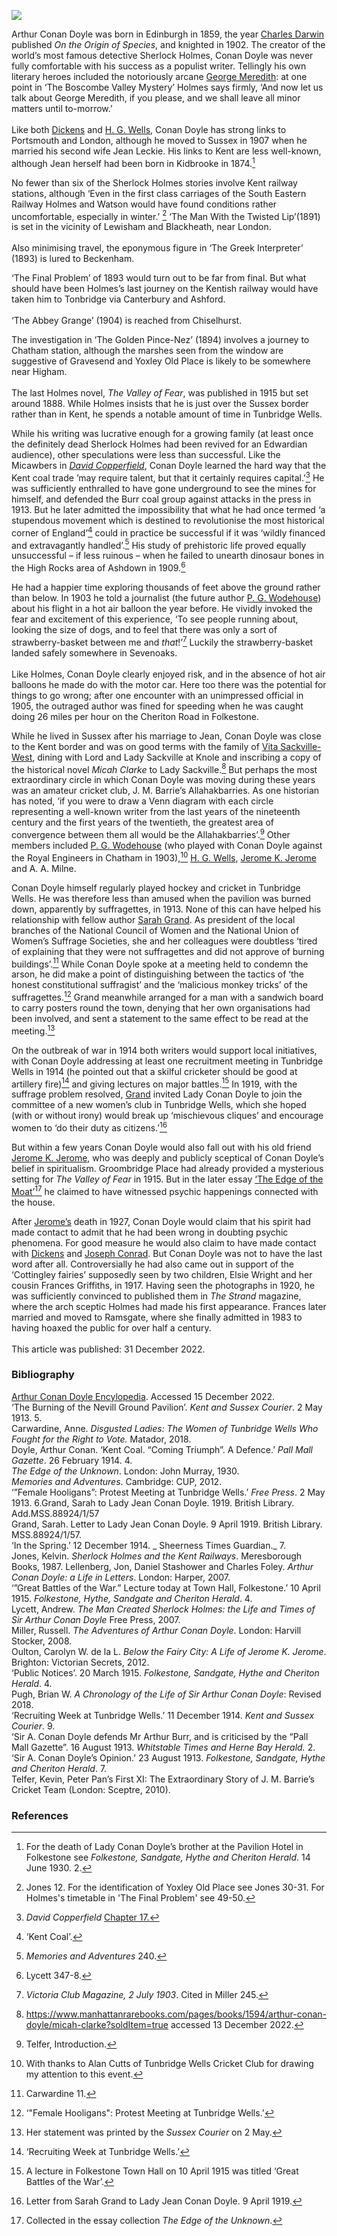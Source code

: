 <a href="https://juncture-digital.org"><img src="https://juncture-digital.org/images/ve-button.png"></a>
<param ve-config title="Sir Arthur Conan Doyle (1859-1930)" author="Professor Carolyn Oulton" layout="vtl" banner="/images/banners/19c.jpg" discription="Kent railway stations play crucial roles in several of Sir Arthur Conan Doyle's books. This visual essay further explores Conan Doyle’s connection to the county.">

<param ve-entity eid="Q736439" aliases="Ramsgate">
<param ve-entity eid="Q939838" aliases="Sevenoaks">
<param ve-entity eid="Q375314" aliases="Folkestone">
<param ve-entity eid="Q1547383" aliases="Groombridge Place">
<param ve-entity eid="Q736439" aliases="Ramsgate">
<param ve-entity eid="Q1285144" aliases="Knole House">
<param ve-entity eid="Q29303" aliases="Canterbury">
<param ve-entity eid="Q936183" aliases="Tonbridge">


<!-- Basemap centred on Cantebury -->
<param ve-map center="Q29303" zoom="10">
<!-- Historical map layers -->
<param ve-map-layer active allmaps allmaps-id="27eaa9c3b1beed84" title="Kent Railway Map">


Arthur Conan Doyle was born in Edinburgh in 1859, the year [Charles Darwin](/19c/19c-darwin-biography) published _On the Origin of Species_, and knighted in 1902. The creator of the world’s most famous detective Sherlock Holmes, Conan Doyle was never fully comfortable with his success as a populist writer. Tellingly his own literary heroes included the notoriously arcane [George Meredith](/19c/19c-meredith-biography): at one point in ‘The Boscombe Valley Mystery’ Holmes says firmly, ‘And now let us talk about George Meredith, if you please, and we shall leave all minor matters until to-morrow.’ 
<br><br>
Like both [Dickens](/dickens) and [H. G. Wells](/20c/20c-wellshg-biography), Conan Doyle has strong links to Portsmouth and London, although he moved to Sussex in 1907 when he married his second wife Jean Leckie. His links to Kent are less well-known, although Jean herself had been born in Kidbrooke in 1874.[^ref1]  
<param ve-image url="https://upload.wikimedia.org/wikipedia/commons/a/a8/Portrait_of_Arthur_Conan_Doyle.jpg" label="Portrait of Arthur Conan Doyle" attribution="Elliott & Fry, Public domain, via Wikimedia Commons">

No fewer than six of the Sherlock Holmes stories involve Kent railway stations, although ‘Even in the first class carriages of the South Eastern Railway Holmes and Watson would have found conditions rather uncomfortable, especially in winter.’ [^ref2] ‘The Man With the Twisted Lip’(1891) is set in the vicinity of <span data-mouseover-image-zoomto="1426,962,728,534">Lewisham</span> and <span data-mouseover-image-zoomto="1740,814,737,541">Blackheath</span>, near London.
<br><br>
Also minimising travel, the eponymous figure in ‘The Greek Interpreter’ (1893) is lured to <span data-mouseover-image-zoomto="1313,1514,737,540">Beckenham</span>.
<param ve-image url="https://upload.wikimedia.org/wikipedia/commons/a/a6/The_head_guard_on_the_South_Eastern_Railway%2C_1885-The_engine_is_one_of_Richard_Christopher_Mansell%27s_%22Gunboat%22_0-4-4_tanks%2C_built_for_Greenwich%2C_Woolrich_and_Blackheath_local_services_LCCN96509035.jpg" label="South Eastern Railways (1885)" attribution="Thomson, J. (John), 1837-1921, photographer, Public domain, via Wikimedia Commons">

‘The Final Problem’ of 1893 would turn out to be far from final. But what should have been Holmes’s last journey on the Kentish railway would have taken him to <span data-mouseover-image-zoomto="2895,3581,1474,1081">Tonbridge</span> via <span data-mouseover-image-zoomto="8557,2693,1476,1082">Canterbury</span> and <span data-mouseover-image-zoomto="7098,2866,2910,2133">Ashford</span>. 
<br><br>
‘The Abbey Grange’ (1904) is reached from <span data-mouseover-image-zoomto="2271,1536,728,534">Chiselhurst</span>. 
<param ve-image url="https://upload.wikimedia.org/wikipedia/commons/1/12/%22The_Death_of_Sherlock_Holmes%22_%28frontispiece_from_The_Memoirs_of_Sherlock_Holmes%2C_1894%29.jpg" label="The Death of Sherlock Holmes (1894)" attribution="Special Collections Toronto Public Library, CC BY-SA 2.0 <https://creativecommons.org/licenses/by-sa/2.0>, via Wikimedia Commons">
<!-- Basemap centred on Tonbridge -->
<param ve-map center="Q936183" zoom="10">

The investigation in ‘The Golden Pince-Nez’ (1894) involves a journey to <span data-mouseover-image-zoomto="3959,704,2910,2132">Chatham</span> station, although the marshes seen from the window are suggestive of Gravesend and Yoxley Old Place is likely to be somewhere near <span data-mouseover-image-zoomto="4382,1029,1455,1067">Higham</span>. 
<br><br>
The last Holmes novel, _The Valley of Fear_, was published in 1915 but set around 1888. While Holmes insists that he is just over the Sussex border rather than in Kent, he spends a notable amount of time in <span data-mouseover-image-zoomto="3301,4389,1455,1067">Tunbridge Wells</span>. 
<!param ve-image url="https://stor.artstor.org/stor/c9754956-2845-403f-b27b-2e4fb5b36184" label="Kent Map showing railway stations" attribution="Kent Maps Online">
<param ve-image url="https://upload.wikimedia.org/wikipedia/commons/6/6a/Parkstone_Down_empty_stock_between_Branksome_and_Parkstone_geograph-2680927-by-Ben-Brooksbank.jpg" label="Late 19th Century Passenger Steam Engine" attribution="Ben Brooksbank, CC BY-SA 2.0, via Wikimedia Commons">
<!-- Basemap centred on Tunbridge Wells -->
<param ve-map center="Q665489" zoom="10">

While his writing was lucrative enough for a growing family (at least once the definitely dead Sherlock Holmes had been revived for an Edwardian audience), other speculations were less than successful. Like the Micawbers in [_David Copperfield_](/dickens/david-copperfield-curated-walk), Conan Doyle learned the hard way that the Kent coal trade ’may require talent, but that it certainly requires capital.’[^ref3]  He was sufficiently enthralled to have gone underground to see the mines for himself, and defended the Burr coal group against attacks in the press in 1913. But he later admitted the impossibility that what he had once termed ‘a stupendous movement which is destined to revolutionise the most historical corner of England’[^ref4]  could in practice be successful if it was ‘wildly financed and extravagantly handled’.[^ref5]  His study of prehistoric life proved equally unsuccessful – if less ruinous – when he failed to unearth dinosaur bones in the High Rocks area of Ashdown in 1909.[^ref6] 
<param ve-image url="https://upload.wikimedia.org/wikipedia/commons/7/79/Conan_Doyle_LCCN2014714597.jpg" label="Conan Doyle family 1900" attribution="Bain News Service, publisher, Public domain, via Wikimedia Commons">

He had a happier time exploring thousands of feet above the ground rather than below. In 1903 he told a journalist (the future author [P. G. Wodehouse](/19c/19c-wodehouse-biography)) about his flight in a hot air balloon the year before. He vividly invoked the fear and excitement of this experience, ‘To see people running about, looking the size of dogs, and to feel that there was only a sort of strawberry-basket between me and _that_!’[^ref7]  Luckily the strawberry-basket landed safely somewhere in Sevenoaks. 
<br><br>
Like Holmes, Conan Doyle clearly enjoyed risk, and in the absence of hot air balloons he made do with the motor car. Here too there was the potential for things to go wrong; after one encounter with an unimpressed official in 1905, the outraged author was fined for speeding when he was caught doing 26 miles per hour on the Cheriton Road in Folkestone.
<param ve-image url="https://upload.wikimedia.org/wikipedia/commons/c/c7/1905-04-04_front_Cat_car_crash.jpg" label="Cat car crash" attribution="Louis Wain, Public domain, via Wikimedia Commons">
<!---Basemap centered on Folkestone--->
<param ve-map center="Q375314" zoom="10">

While he lived in Sussex after his marriage to Jean, Conan Doyle was close to the Kent border and was on good terms with the family of [Vita Sackville-West](/20c/20c-sackville-west-biography), dining with Lord and Lady Sackville at Knole and inscribing a copy of the historical novel _Micah Clarke_ to Lady Sackville.[^ref8] But perhaps the most extraordinary circle in which Conan Doyle was moving during these years was an amateur cricket club, J. M. Barrie’s Allahakbarries. As one historian has noted, ‘if you were to draw a Venn diagram with each circle representing a well-known writer from the last years of the nineteenth century and the first years of the twentieth, the greatest area of convergence between them all would be the Allahakbarries’.[^ref9]  Other members included [P. G. Wodehouse](/19c/19c-wodehouse-biography) (who played with Conan Doyle against the Royal Engineers in Chatham in 1903),[^ref10]  [H. G. Wells](/20c/20c-wellshg-biography), [Jerome K. Jerome]( /19c/19c-jerome-biography) and A. A. Milne.
<param ve-image url="https://upload.wikimedia.org/wikipedia/commons/3/35/Sir_James_Matthew_Barrie_%281860-1937%29%2C_Author_%2838575923221%29.jpg" label="J.M. Barrie" attribution="John Lavery, Public domain, via Wikimedia Commons">
<!---Basemap centered on Knole--->
<param ve-map center="Q1285144" zoom="10">

Conan Doyle himself regularly played hockey and cricket in Tunbridge Wells. He was therefore less than amused when the pavilion was burned down, apparently by suffragettes, in 1913. None of this can have helped his relationship with fellow author [Sarah Grand](/19c/19c-grand-biography). As president of the local branches of the National Council of Women and the National Union of Women’s Suffrage Societies, she and her colleagues were doubtless ‘tired of explaining that they were not suffragettes and did not approve of burning buildings’.[^ref11]  While Conan Doyle spoke at a meeting held to condemn the arson, he did make a point of distinguishing between the tactics of ‘the honest constitutional suffragist’ and the ‘malicious monkey tricks’ of the suffragettes.[^ref12]  Grand meanwhile arranged for a man with a sandwich board to carry posters round the town, denying that her own organisations had been involved, and sent a statement to the same effect to be read at the meeting.[^ref13]  
<param ve-image url="https://upload.wikimedia.org/wikipedia/commons/f/fb/National_Union_Women%27s_Suffrage_shop_on_18_Crescent_Road%2C_Tunbridge_Wells.jpg" label="NUWSS shop on 18 Crescent Road, Tunbridge Wells" attribution="LSE Library, No restrictions, via Wikimedia Commons">
<!---Basemap centered on Tunbridge Wells--->
<param ve-map center="Q665489" zoom="10">

On the outbreak of war in 1914 both writers would support local initiatives, with Conan Doyle addressing at least one recruitment meeting in Tunbridge Wells in 1914 (he pointed out that a skilful cricketer should be good at artillery fire)[^ref14]  and giving lectures on major battles.[^ref15]  In 1919, with the suffrage problem resolved, [Grand](/19c/19c-grand-biography) invited Lady Conan Doyle to join the committee of a new women’s club in Tunbridge Wells, which she hoped (with or without irony) would break up ‘mischievous cliques’ and encourage women to ‘do their duty as citizens.’[^ref16] 
<param ve-image url="https://upload.wikimedia.org/wikipedia/commons/e/e5/Sir_Arthur_and_Lady_Jean_Conan_Doyle%2C_c.1920._%287893553748%29.jpg" label="Sir Arthur and Lady Jean Conan Doyle" attribution="National Media Museum from UK, No restrictions, via Wikimedia Commons">
<!---Basemap centered on Tunbridge Wells--->
<param ve-map center="Q665489" zoom="10">

But within a few years Conan Doyle would also fall out with his old friend [Jerome K. Jerome]( /19c/19c-jerome-biography), who was deeply and publicly sceptical of Conan Doyle’s belief in spiritualism. Groombridge Place had already provided a mysterious setting for _The Valley of Fear_ in 1915. But in the later essay [‘The Edge of the Moat’](https://www.arthur-conan-doyle.com/index.php?title=The_Edge_of_the_Unknown#IV._The_Ghost_of_the_Moat)[^ref17]  he claimed to have witnessed psychic happenings connected with the house.
<param ve-image url="https://upload.wikimedia.org/wikipedia/commons/0/01/In_English_Homes_Vol_1_Groombridge_Place_Kent_the_hall_chamber_31295001575223_0061.jpg" label="Groombridge Place, Kent" attribution="Charles Latham 1847-1912, Public domain, via Wikimedia Commons">

After [Jerome’s](/19c/19c-jerome-biography) death in 1927, Conan Doyle would claim that his spirit had made contact to admit that he had been wrong in doubting psychic phenomena. For good measure he would also claim to have made contact with [Dickens](/dickens) and [Joseph Conrad](/19c/19c-conrad-biography). But Conan Doyle was not to have the last word after all. Controversially he had also came out in support of the ‘Cottingley fairies’ supposedly seen by two children, Elsie Wright and her cousin Frances Griffiths, in 1917. Having seen the photographs in 1920, he was sufficiently convinced to published them in _The Strand_ magazine, where the arch sceptic Holmes had made his first appearance. Frances later married and moved to Ramsgate, where she finally admitted in 1983 to having hoaxed the public for over half a century.
<br><br>
This article was published: 31 December 2022.
<param ve-image url="https://upload.wikimedia.org/wikipedia/commons/c/c0/Frances1920.jpg" label="Frances Griffiths, 1920" attribution="picture printed in the american edition of the 1922 book The Coming of the Fairies by Sir Arthur Conan Doyle, Public domain, via Wikimedia Commons">

### Bibliography 
[Arthur Conan Doyle Encylopedia](https://www.arthur-conan-doyle.com/index.php?title=File:The-sporting-life-1903-06-06-royal-engineers-chatham-v-alahakbarries-p8.jpg). Accessed 15 December 2022.   
‘The Burning of the Nevill Ground Pavilion’. _Kent and Sussex Courier_. 2 May 1913. 5.   
Carwardine, Anne. _Disgusted Ladies: The Women of Tunbridge Wells Who Fought for the Right to Vote._ Matador, 2018.   
Doyle, Arthur Conan. ‘Kent Coal. “Coming Triumph”. A Defence.’ _Pall Mall Gazette_. 26 February 1914. 4.   
_The Edge of the Unknown_. London: John Murray, 1930.   
_Memories and Adventures_. Cambridge: CUP, 2012.   
‘”Female Hooligans”: Protest Meeting at Tunbridge Wells.’ _Free Press_. 2 May 1913. 6.Grand, Sarah to Lady Jean Conan Doyle. 1919. British Library. Add.MSS.88924/1/57   
Grand, Sarah. Letter to Lady Jean Conan Doyle. 9 April 1919. British Library. MSS.88924/1/57.   
‘In the Spring.’ 12 December 1914. _ Sheerness Times Guardian._ 7.  
Jones, Kelvin. _Sherlock Holmes and the Kent Railways_. Meresborough Books, 1987. 
Lellenberg, Jon, Daniel Stashower and Charles Foley. _Arthur Conan Doyle: a Life in Letters_. London: Harper, 2007.   
‘”Great Battles of the War.” Lecture today at Town Hall, Folkestone.’ 10 April 1915. _Folkestone, Hythe, Sandgate and Cheriton Herald_. 4.   
Lycett, Andrew. _The Man Created Sherlock Holmes: the Life and Times of Sir Arthur Conan Doyle_ Free Press, 2007.   
Miller, Russell. _The Adventures of Arthur Conan Doyle_. London: Harvill Stocker, 2008.   
Oulton, Carolyn W. de la L. _Below the Fairy City: A Life of Jerome K. Jerome_. Brighton: Victorian Secrets, 2012.   
‘Public Notices’. 20 March 1915. _Folkestone, Sandgate, Hythe and Cheriton Herald_. 4.   
Pugh, Brian W. _A Chronology of the Life of Sir Arthur Conan Doyle_: Revised 2018.   
‘Recruiting Week at Tunbridge Wells.’ 11 December 1914. _Kent and Sussex Courier_. 9.   
‘Sir A. Conan Doyle defends Mr Arthur Burr, and is criticised by the “Pall Mall Gazette”. 16 August 1913. _Whitstable Times and Herne Bay Herald._ 2.   
‘Sir A. Conan Doyle’s Opinion.’ 23 August 1913. _Folkestone, Sandgate, Hythe and Cheriton Herald_. 7.   
Telfer, Kevin, Peter Pan’s First XI: The Extraordinary Story of J. M. Barrie’s Cricket Team (London:   Sceptre, 2010).   

### References

[^ref1]: For the death of Lady Conan Doyle’s brother at the Pavilion Hotel in Folkestone see _Folkestone, Sandgate, Hythe and Cheriton Herald_. 14 June 1930. 2.
[^ref2]: Jones 12. For the identification of Yoxley Old Place see Jones 30-31. For Holmes's timetable in 'The Final Problem' see 49-50. 
[^ref3]:_David Copperfield_ [Chapter 17.]( http://www.literaturepage.com/read/davidcopperfield-303.html)
[^ref4]: ‘Kent Coal’.
[^ref5]: _Memories and Adventures_ 240.
[^ref6]: Lycett 347-8.
[^ref7]: _Victoria Club Magazine, 2 July 1903_. Cited in Miller 245. 
[^ref8]: https://www.manhattanrarebooks.com/pages/books/1594/arthur-conan-doyle/micah-clarke?soldItem=true accessed 13 December 2022.
[^ref9]: Telfer, Introduction.
[^ref10]: With thanks to Alan Cutts of Tunbridge Wells Cricket Club for drawing my attention to this event.
[^ref11]: Carwardine 11.
[^ref12]: ‘"Female Hooligans": Protest Meeting at Tunbridge Wells.’ 
[^ref13]: Her statement was printed by the _Sussex Courier_ on 2 May.
[^ref14]: ‘Recruiting Week at Tunbridge Wells.’ 
[^ref15]: A lecture in Folkestone Town Hall on 10 April 1915 was titled ‘Great Battles of the War’.
[^ref16]:  Letter from Sarah Grand to Lady Jean Conan Doyle. 9 April 1919. 
[^ref17]: Collected in the essay collection _The Edge of the Unknown_.
